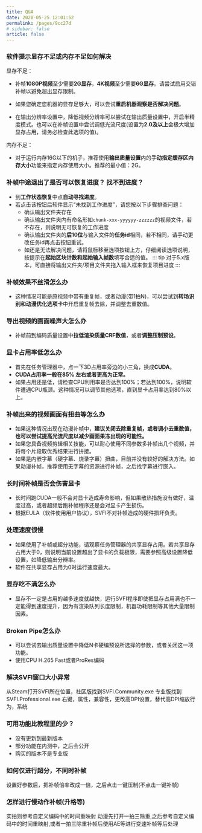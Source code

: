 ```yaml
---
title: Q&A
date: 2020-05-25 12:01:52
permalink: /pages/9cc27d
# sidebar: false
article: false
---
```


### 软件提示显存不足或内存不足如何解决

显存不足：

- 补帧**1080P视频**至少需要**2G显存**，**4K视频**至少需要**6G显存**。请尝试启用交错补帧以避免超出显存限制。

- 如果您确定您机器的显存足够大，可以尝试**重启机器观察是否解决问题**。

- 在输出分辨率设置中，降低视频分辨率可以尝试在输出质量设置中，开启半精度模式。也可以在补帧设置中尝试调低光流尺度(设置为**2.0及以上**会极大增加显存占用，请务必检查此选项的值)。

内存不足：

  - 对于运行内存16G以下的机子，推荐使用**输出质量设置**内的**手动指定缓存区内存大小**功能来指定内存使用大小。推荐的最小值：2G。

### 补帧中途退出了是否可以恢复进度？ 找不到进度？

- 到**工作状态恢复**中点**自动寻找进度**。
- 若点击该按钮后软件显示“未找到工作进度”，请您按以下步骤排查问题：
  - 确认输出文件夹存在
  - 确认输出文件夹内有命名形如`chunk-xxx-yyyyyy-zzzzzz`的视频文件，若不存在，则说明无可恢复的工作进度
  - 确认输出文件夹的**后10位**与输入文件的**任务id**相同，若不相同，请手动更改任务id再点击按钮重试。
  - 如还是无法解决问题，请将鼠标移至选项按钮上方，仔细阅读选项说明，按提示在**起始区块计数和起始输入帧数**填写合适的值。
::: tip
对于5.x版本，可直接将输出文件夹/项目文件夹拖入输入框来恢复项目进度
:::

### 补帧效果不丝滑怎么办

- 这种情况可能是原视频中带有重复帧，或者动漫(带1拍N)，可以尝试到**转场识别和动漫优化选项卡**中开启重复帧去除，并调整去重数值。

### 导出视频的画面噪声大怎么办

- 补帧前到编码质量设置中**拉低渲染质量CRF数值**，或者**调整压制预设**。

### 显卡占用率低怎么办

- 首先在任务管理器中，点一下3D占用率旁边的小三角，换成**CUDA**。
- **CUDA占用率一般在85% 左右或者更高为正常。**
- 如果占用还是低，请检查CPU利用率是否达到100%；若达到100%，说明软件遭遇CPU瓶颈。这种情况可以调节其他选项，直到显卡占用率达到80%以上。

### 补帧出来的视频画面有扭曲等怎么办

- 如果这种情况出现在动漫补帧中，**建议关闭去除重复帧，或者调小去重数值，也可以尝试提高光流尺度以减少画面果冻出现的可能性。**
- 如果您具备视频剪辑相关技能，可以耐心使用不同参数多补帧出几个视频，并将每个片段取优秀结果进行拼接。
- 如果是内嵌字幕（硬字幕、烧录字幕）扭曲，目前并没有较好的解决方法。如果动漫补帧，推荐使用无字幕的资源进行补帧，之后找字幕进行嵌入。

### 长时间补帧是否会伤害显卡

- 长时间跑CUDA一般不会对显卡造成寿命影响，但如果散热措施没有做好，温度过高，或者超频后跑补帧程序还是会对显卡产生损伤。
- 根据EULA（软件使用用户协议），SVFI不对补帧造成的硬件损坏负责。

### 处理速度很慢
- 如果使用了补帧或超分功能，请观察任务管理器的共享显存占用。若共享显存占用大于0，则说明当前设置超出了显卡的负载极限，需要参照高级设置降低设置，如降低输出分辨率。
- 软件在共享显存占用为0时运行速度最大。

### 显存吃不满怎么办

- 显存不一定是占用的越多速度就越快，运行SVFI程序即使把显存占用满也不一定能得到速度提升，因为有渲染队列长度限制，机器功耗限制等其他大量限制因素。

### Broken Pipe怎么办

- 可以尝试去输出质量设置中降低N卡硬编预设所选择的参数，或者关闭这一项功能。
- 使用CPU H.265 Fast或者ProRes编码

### 解决SVFI窗口大小异常

从Steam打开SVFI所在位置，社区版找到SVFI.Community.exe
专业版找到SVFI.Professional.exe
右键，属性，兼容性，更改高DPI设置，替代高DPI缩放行为，系统

### 可用功能比教程里的少？

- 没有更新到最新版本
- 部分功能在内测中，之后会公开
- 购买的版本不是专业版

### 如何仅进行超分，不同时补帧

   设置好参数后，把补帧倍率改成一倍，之后点击一键压制(不点击一键补帧)

### 怎样进行慢动作补帧(升格等)

实拍则参考自定义编码中的时间重映射
动漫先打开一拍三除重,之后参考自定义编码中的时间重映射,或者一拍三除重补帧后使用AE等进行变速补帧等后处理
